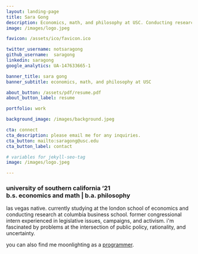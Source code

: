 ```yaml
---
layout: landing-page
title: Sara Gong
description: Economics, math, and philosophy at USC. Conducting research on entrepreneurial decision-making at Columbia Business School. Los Angeles, California.
image: /images/logo.jpeg

favicon: /assets/ico/favicon.ico

twitter_username: notsaragong
github_username:  saragong
linkedin: saragong
google_analytics: UA-147633665-1

banner_title: sara gong
banner_subtitle: economics, math, and philosophy at USC

about_button: /assets/pdf/resume.pdf
about_button_label: resume

portfolio: work

background_image: /images/background.jpeg

cta: connect
cta_description: please email me for any inquiries.
cta_button: mailto:saragong@usc.edu
cta_button_label: contact

# variables for jekyll-seo-tag
image: /images/logo.jpeg

---
```


### university of southern california ‘21 <br/> b.s. economics and math | b.a. philosophy

las vegas native. currently studying at the london school of economics and conducting research at columbia business school. former congressional intern experienced in legislative issues, campaigns, and activism. i'm fascinated by problems at the intersection of public policy, rationality, and uncertainty.  

you can also find me moonlighting as a [programmer](https://github.com/saragong).
